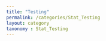 ```yaml
---
title: "Testing"
permalink: /categories/Stat_Testing
layout: category
taxonomy : Stat_Testing
---
```

